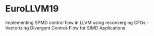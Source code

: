 # EuroLLVM19
Implementing SPMD control flow in LLVM using reconverging CFGs - Vectorizing Divergent Control-Flow for SIMD Applications
